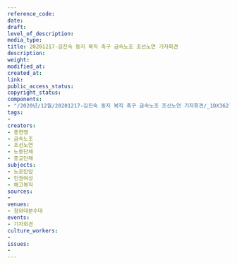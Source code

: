 ```yaml
---
reference_code: 
date: 
draft: 
level_of_description: 
media_type: 
title: 20201217-김진숙 동지 복직 촉구 금속노조 조선노연 기자회견
description: 
weight: 
modified_at: 
created_at: 
link: 
public_access_status: 
copyright_status: 
components:
- "/2020년/12월/20201217-김진숙 동지 복직 촉구 금속노조 조선노연 기자회견/_1DX3627.jpg"
tags:
- 
creators:
- 총연맹
- 금속노조
- 조선노연
- 노동단체
- 종교단체
subjects:
- 노조탄압
- 인권여성
- 해고복직
sources:
- 
venues:
- 청와대분수대
events:
- 기자회견
culture_workers:
- 
issues:
- 
---
```

